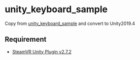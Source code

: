 # unity_keyboard_sample

Copy from [unity_keyboard_sample](https://github.com/ValveSoftware/openvr/tree/master/samples/unity_keyboard_sample) and convert to Unity2019.4

## Requirement

* [SteamVR Unity Plugin v2.7.2](https://github.com/ValveSoftware/steamvr_unity_plugin/releases/tag/2.7.2)


